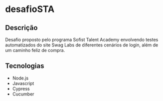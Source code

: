 # desafioSTA

## Descrição
Desafio proposto pelo programa Sofist Talent Academy envolvendo testes automatizados do site Swag Labs de diferentes cenários de login, além de um caminho feliz de compra.

## Tecnologias
- Node.js
- Javascript
- Cypress
- Cucumber
